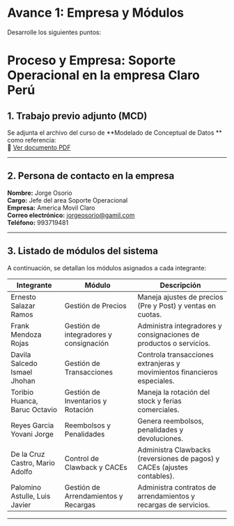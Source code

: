 # Avance 1: Empresa y Módulos
Desarrolle los siguientes puntos:

# Proceso y Empresa: Soporte Operacional en la empresa Claro Perú

## 1. Trabajo previo adjunto (MCD)
Se adjunta el archivo del curso de **Modelado de Conceptual de Datos ** como referencia:  
📄  [Ver documento PDF](./MCD-24-2(Area-de-Operaciones).pdf)

---

## 2. Persona de contacto en la empresa
**Nombre:**             Jorge Osorio  <br>
**Cargo:**              Jefe del area Soporte Operacional<br>
**Empresa:**            America Movil Claro <br>
**Correo electrónico:** jorgeosorio@gamil.com <br>
**Teléfono:**           993719481

---

## 3. Listado de módulos del sistema
A continuación, se detallan los módulos asignados a cada integrante:  


| Integrante                      | Módulo                                    | Descripción                                                                |
|---------------------------------|-------------------------------------------|----------------------------------------------------------------------------|
| Ernesto Salazar Ramos           | Gestión de Precios                        | Maneja ajustes de precios (Pre y Post) y ventas en cuotas.                |
| Frank Mendoza Rojas             | Gestión de integradores y consignación    | Administra integradores y consignaciones de productos o servicios.        |
| Davila Salcedo Ismael Jhohan    | Gestión de Transacciones                  | Controla transacciones extranjeras y movimientos financieros especiales.  |
| Toribio Huanca, Baruc Octavio   | Gestión de Inventarios y Rotación         | Maneja la rotación del stock y ferias comerciales.                        |
| Reyes Garcia Yovani Jorge       | Reembolsos y Penalidades                  | Genera reembolsos, penalidades y devoluciones.                            |
| De la Cruz Castro, Mario Adolfo | Control de Clawback y CACEs               | Administra Clawbacks (reversiones de pagos) y CACEs (ajustes contables).  |
| Palomino Astulle, Luis Javier   | Gestión de Arrendamientos y Recargas      | Administra contratos de arrendamientos y recargas de servicios.           |

---

